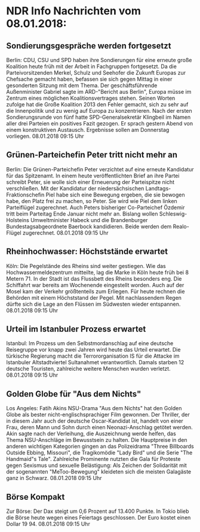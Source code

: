 # NDR Info Nachrichten vom 08.01.2018:


## Sondierungsgespräche werden fortgesetzt
Berlin: CDU, CSU und SPD haben ihre Sondierungen für eine erneute große Koalition heute früh mit der Arbeit in Fachgruppen fortgesetzt. Da die Parteivorsitzenden Merkel, Schulz und Seehofer die Zukunft Europas zur Chefsache gemacht haben, befassen sie sich gegen Mittag in einer gesonderten Sitzung mit dem Thema. Der geschäftsführende Außenminister Gabriel sagte im ARD-"Bericht aus Berlin", Europa müsse im Zentrum eines möglichen Koalitionsvertrages stehen. Seinen Worten zufolge hat die Große Koalition 2013 den Fehler gemacht, sich zu sehr auf die Innenpolitik und zu wenig auf Europa zu konzentrieren. Nach der ersten Sondierungsrunde von fünf hatte SPD-Generalsekretär Klingbeil im Namen aller drei Parteien ein positives Fazit gezogen. Er sprach gestern Abend von einem konstruktiven Austausch. Ergebnisse sollen am Donnerstag vorliegen. 08.01.2018 09:15 Uhr 

## Grünen-Parteichefin Peter tritt nicht mehr an
Berlin: Die Grünen-Parteichefin Peter verzichtet auf eine erneute Kandidatur für das Spitzenamt. In einem heute veröffentlichten Brief an ihre Partei schreibt Peter, sie wolle sich einer Erneuerung der Parteispitze nicht verschließen. Mit der Kandidatur der niedersächsischen Landtags-Fraktionschefin Piel habe sich eine Bewegung ergeben, die sie bewogen habe, den Platz frei zu machen, so Peter. Sie wird wie Piel dem linken Parteiflügel zugerechnet. Auch Peters bisheriger Co-Parteichef Özdemir tritt beim Parteitag Ende Januar nicht mehr an. Bislang wollen Schleswig-Holsteins Umweltminister Habeck und die Brandenburger Bundestagsabgeordnete Baerbock kandidieren. Beide werden dem Realo-Flügel zugerechnet. 08.01.2018 09:15 Uhr 

## Rheinhochwasser: Höchststände erwartet
Köln: Die Pegelstände des Rheins sind weiter gestiegen. Wie das Hochwassermeldezentrum mitteilte, lag die Marke in Köln heute früh bei 8 Metern 71. In der Stadt ist das Flussbett des Rheins besonders eng. Die Schiffahrt war bereits am Wochenende eingestellt worden. Auch auf der Mosel kam der Verkehr größtenteils zum Erliegen. Für heute rechnen die Behörden mit einem Höchststand der Pegel. Mit nachlassendem Regen dürfte sich die Lage an den Flüssen im Südwesten wieder entspannen. 08.01.2018 09:15 Uhr 

## Urteil im Istanbuler Prozess erwartet
Istanbul: Im Prozess um den Selbstmordanschlag auf eine deutsche Reisegruppe vor knapp zwei Jahren wird heute das Urteil erwartet. Die türkische Regierung macht die Terrororganisation IS für die Attacke im Istanbuler Altstadtviertel Sultanahmet verantwortlich. Damals starben 12 deutsche Touristen, zahlreiche weitere Menschen wurden verletzt. 08.01.2018 09:15 Uhr 

## Golden Globe für "Aus dem Nichts"
Los Angeles: Fatih Akins NSU-Drama "Aus dem Nichts" hat den Golden Globe als bester nicht-englischsprachiger Film gewonnen. Der Thriller, der in diesem Jahr auch der deutsche Oscar-Kandidat ist, handelt von einer Frau, deren Mann und Sohn durch einen Neonazi-Anschlag getötet werden. Akin sagte nach der Verleihung, die Auszeichnung werde helfen, das Thema NSU-Anschläge im Bewusstsein zu halten. Die Hauptpreise in den anderen wichtigen Kategorien gingen an das Polizeidrama "Three Billboards Outside Ebbing, Missouri", die Tragikomödie "Lady Bird" und die Serie "The Handmaid"s Tale". Zahlreiche Prominente nutzten die Gala für Proteste gegen Sexismus und sexuelle Belästigung: Als Zeichen der Solidarität mit der sogenannten "MeToo-Bewegung" kleideten sich die meisten Galagäste ganz in Schwarz. 08.01.2018 09:15 Uhr 

## Börse Kompakt
Zur Börse: Der Dax steigt um 0,6 Prozent auf 13.400 Punkte. In Tokio blieb die Börse heute wegen eines Feiertags geschlossen. Der Euro kostet einen Dollar 19 94. 08.01.2018 09:15 Uhr 
